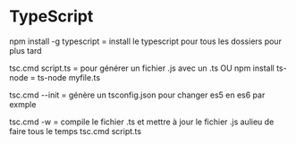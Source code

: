 # TypeScript

npm install -g typescript = install le typescript pour tous les dossiers pour plus tard

tsc.cmd script.ts = pour générer un fichier .js avec un .ts 
OU
npm install ts-node = ts-node myfile.ts                       

tsc.cmd --init    = génère un tsconfig.json pour changer es5 en es6 par exmple

tsc.cmd -w = compile le fichier .ts et mettre à jour le fichier .js aulieu de faire tous le temps tsc.cmd script.ts 
